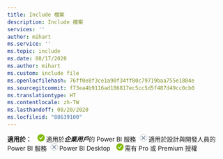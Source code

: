 ```yaml
---
title: Include 檔案
description: Include 檔案
services: ''
author: mihart
ms.service: ''
ms.topic: include
ms.date: 08/17/2020
ms.author: mihart
ms.custom: include file
ms.openlocfilehash: 76ff0e8f3ce1a90f34ff80c79719baa755e1884e
ms.sourcegitcommit: f73ea4b9116ad186817ec5cc5d5f487d49cc0cb0
ms.translationtype: HT
ms.contentlocale: zh-TW
ms.lasthandoff: 08/20/2020
ms.locfileid: "88639100"
---
```

<Token>**適用於：** ![是](media/yes.png)適用於***企業用戶***的 Power BI 服務![否](media/no.png)適用於設計與開發人員的 Power BI 服務![否](media/no.png)Power BI Desktop ![是](media/yes.png)需有 Pro 或 Premium 授權</Token>